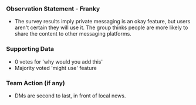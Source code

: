 ### Observation Statement       - Franky
- The survey results imply private messaging is an okay feature, but users aren't certain they will use it. The group thinks people are more likely to share the content to other messaging platforms.

### Supporting Data
- 0 votes for 'why would you add this'
- Majority voted 'might use' feature

### Team Action (if any)
- DMs are second to last, in front of local news.
